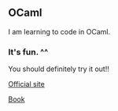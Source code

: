 ## OCaml

I am learning to code in OCaml.



### It's fun. ^^
You should definitely try it out!!

<a href="https://ocaml.org/">Official site</a>

<a href="https://csciitd-my.sharepoint.com/:b:/g/personal/cs1221102_iitd_ac_in/Eaa09bYvQVdHkVNwYySxR5oB93jcvD3Yg3OIw904UOXFpQ?e=iaORsL">Book</a>
